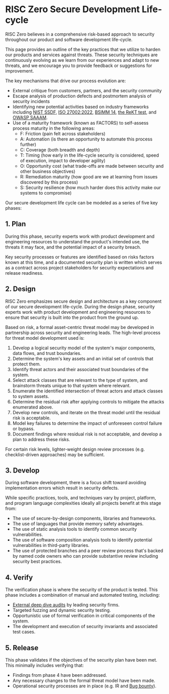 # RISC Zero Secure Development Life-cycle

RISC Zero believes in a comprehensive risk-based approach to security throughout our product and software development life-cycle.

This page provides an outline of the key practices that we utilize to harden our products and services against threats. These security techniques are continuously evolving as we learn from our experiences and adapt to new threats, and we encourage you to provide feedback or suggestions for improvement.

The key mechanisms that drive our process evolution are:

- External critique from customers, partners, and the security community
- Escape analysis of production defects and postmortem analysis of security incidents
- Identifying new potential activities based on industry frameworks including [NIST SSDF], [ISO 27002:2022], [BSIMM 14], [the ReKT test], and [OWASP SAAAM].
- Use of a maturity framework (known as FACTORS) to self-assess process maturity in the following areas:
  - F: Friction (pain felt across stakeholders)
  - A: Automation (is there an opportunity to automate this process further)
  - C: Coverage (both breadth and depth)
  - T: Timing (how early in the life-cycle security is considered, speed of execution, impact to developer agility)
  - O: Opportunity cost (what trade-offs are made between security and other business objectives)
  - R: Remediation maturity (how good are we at learning from issues discovered by this process)
  - S: Security resilience (how much harder does this activity make our systems to compromise)

Our secure development life cycle can be modeled as a series of five key phases:

## 1. Plan

During this phase, security experts work with product development and engineering resources to understand the product's intended use, the threats it may face, and the potential impact of a security breach.

Key security processes or features are identified based on risks factors known at this time, and a documented security plan is written which serves as a contract across project stakeholders for security expectations and release readiness.

## 2. Design

RISC Zero emphasizes secure design and architecture as a key component of our secure development life-cycle. During the design phase, security experts work with product development and engineering resources to ensure that security is built into the product from the ground up.

Based on risk, a formal asset-centric threat model may be developed in partnership across security and engineering leads. The high-level process for threat model development used is:

1. Develop a logical security model of the system's major components, data flows, and trust boundaries.
2. Determine the system's key assets and an initial set of controls that protect them.
3. Identify threat actors and their associated trust boundaries of the system.
4. Select attack classes that are relevant to the type of system, and brainstorm threats unique to that system where relevant.
5. Enumerate the identified intersection of threat actors and attack classes to system assets.
6. Determine the residual risk after applying controls to mitigate the attacks enumerated above.
7. Develop new controls, and iterate on the threat model until the residual risk is acceptable.
8. Model key failures to determine the impact of unforeseen control failure or bypass.
9. Document findings where residual risk is not acceptable, and develop a plan to address these risks.

For certain risk levels, lighter-weight design review processes (e.g. checklist-driven approaches) may be sufficient.

## 3. Develop

During software development, there is a focus shift toward avoiding implementation errors which result in security defects.

While specific practices, tools, and techniques vary by project, platform, and program language complexities ideally all projects benefit at this stage from:

- The use of secure-by-design components, libraries and frameworks.
- The use of languages that provide memory safety advantages.
- The use of static analysis tools to identify common security vulnerabilities.
- The use of software composition analysis tools to identify potential vulnerabilities in third-party libraries.
- The use of protected branches and a peer review process that's backed by named code owners who can provide substantive review including security best practices.

## 4. Verify

The verification phase is where the security of the product is tested. This phase includes a combination of manual and automated testing, including:

- [External deep dive audits] by leading security firms.
- Targeted fuzzing and dynamic security testing.
- Opportunistic use of formal verification in critical components of the system.
- The development and execution of security invariants and associated test cases.

## 5. Release

This phase validates if the objectives of the security plan have been met. This minimally includes verifying that:

- Findings from phase 4 have been addressed.
- Any necessary changes to the formal threat model have been made.
- Operational security processes are in place (e.g. IR and [Bug bounty]).

[NIST SSDF]: https://csrc.nist.gov/Projects/ssdf
[ISO 27002:2022]: https://www.iso.org/standard/75652.html
[BSIMM 14]: https://www.synopsys.com/software-integrity/software-security-services/bsimm-maturity-model.html
[the ReKT test]: https://www.risczero.com/blog/risc-zero-take-the-rekt-test
[OWASP SAAAM]: https://owasp.org/www-project-samm/
[External deep dive audits]: https://github.com/risc0/rz-security/tree/main/audits
[Bug bounty]: https://hackenproof.com/programs/risc-zero-zkvm
